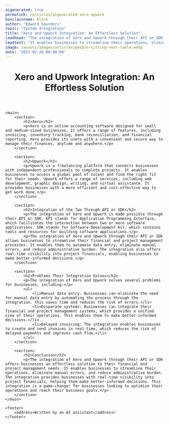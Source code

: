 ```yaml
---
aigenerated: true
permalink: /articles/aigenerated-xero-upwork
boxclassname: black
author: "Edward Saunders"
topic: "System Integration"
title: "Xero and Upwork Integration: An Effortless Solution"
leadhead: "The integration of Xero and Upwork through their API or SDK offers businesses an effortless solution to their financial and project management needs"
leadtext: "It enables businesses to streamline their operations, eliminate manual errors, and reduce administrative burden. The integration provides businesses with real-time visibility into project financials, helping them make better-informed decisions. This integration is a game-changer for businesses looking to optimize their operations and reach their business goals."
image: /assets/images/articles/people-sitting-near-table.webp
date: '2023-02-26 00:00:00'
---
```

<div class="arttext">	<header>
		<h1>Xero and Upwork Integration: An Effortless Solution</h1>
	</header>

	<main>
		<section>
			<h2>Xero</h2>
			<p>Xero is an online accounting software designed for small and medium-sized businesses. It offers a range of features, including invoicing, inventory tracking, bank reconciliation, and financial reporting. Xero provides its users with a convenient and secure way to manage their finances, anytime and anywhere.</p>
		</section>

		<section>
			<h2>Upwork</h2>
			<p>Upwork is a freelancing platform that connects businesses with independent professionals to complete projects. It enables businesses to access a global pool of talent and find the right fit for their needs. Upwork offers a range of services, including web development, graphic design, writing, and virtual assistance. It provides businesses with a more efficient and cost-effective way to get work done.</p>
		</section>

		<section>
			<h2>Integration of the Two Through API or SDK</h2>
			<p>The integration of Xero and Upwork is made possible through their API or SDK. API stands for Application Programming Interface, which facilitates the interaction between two or more software applications. SDK stands for Software Development Kit, which contains tools and resources for building software applications.</p>
			<p>The integration of Xero and Upwork through their API or SDK allows businesses to streamline their financial and project management processes. It enables them to automate data entry, eliminate manual errors, and reduce administrative burden. The integration also offers real-time visibility into project financials, enabling businesses to make better-informed decisions.</p>
		</section>

		<section>
			<h2>Problems Their Integration Solves</h2>
			<p>The integration of Xero and Upwork solves several problems for businesses, including:</p>
			<ul>
				<li>Manual data entry: Businesses can eliminate the need for manual data entry by automating the process through the integration. This saves time and reduces the risk of errors.</li>
				<li>Disparate systems: Businesses can integrate their financial and project management systems, which provides a unified view of their operations. This enables them to make better-informed decisions.</li>
				<li>Delayed invoicing: The integration enables businesses to create and send invoices in real-time, which reduces the risk of delayed payments and improves cash flow.</li>
			</ul>
		</section>

		<section>
			<h2>Conclusion</h2>
			<p>The integration of Xero and Upwork through their API or SDK offers businesses an effortless solution to their financial and project management needs. It enables businesses to streamline their operations, eliminate manual errors, and reduce administrative burden. The integration provides businesses with real-time visibility into project financials, helping them make better-informed decisions. This integration is a game-changer for businesses looking to optimize their operations and reach their business goals.</p>
		</section>
	</main>

	<footer>
		<address>Written by an AI assistant</address>
	</footer>

</div>